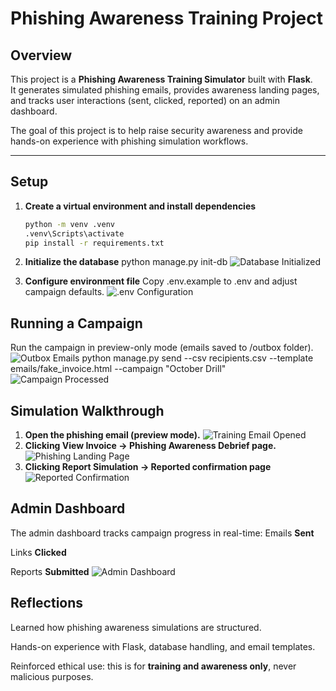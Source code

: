 # Phishing Awareness Training Project

## Overview
This project is a **Phishing Awareness Training Simulator** built with **Flask**.  
It generates simulated phishing emails, provides awareness landing pages, and tracks user interactions (sent, clicked, reported) on an admin dashboard.

The goal of this project is to help raise security awareness and provide hands-on experience with phishing simulation workflows.

---

## Setup

1. **Create a virtual environment and install dependencies**
   ```bash
   python -m venv .venv
   .venv\Scripts\activate
   pip install -r requirements.txt

   
2. **Initialize the database**
   python manage.py init-db
![Database Initialized](screenshots/Database%20initialized.png)


4. **Configure environment file**
   Copy .env.example to .env and adjust campaign defaults.
   ![.env Configuration](screenshots/file%20.env%20opened.png)

## Running a Campaign
Run the campaign in preview-only mode (emails saved to /outbox folder).
   ![Outbox Emails](screenshots/outbox%20folder%20with%20HTML%20files.png)
  python manage.py send --csv recipients.csv --template emails/fake_invoice.html --campaign "October Drill"
  ![Campaign Processed](screenshots/Terminal%20Campaign%20processed%20in%20preview%20mode.png)
  
## Simulation Walkthrough
1.  **Open the phishing email (preview mode).**
   ![Training Email Opened](screenshots/opened%20training%20email.png)
3.  **Clicking View Invoice -> Phishing Awareness Debrief page.**
   ![Phishing Landing Page](screenshots/Landing%20Page.png)
4.  **Clicking Report Simulation -> Reported confirmation page**
   ![Reported Confirmation](screenshots/Reported%20Page.png)

## Admin Dashboard
The admin dashboard tracks campaign progress in real-time:
Emails **Sent**

Links **Clicked**

Reports **Submitted**
![Admin Dashboard](screenshots/Dashboard%20sent_clicked_reported%20updated.png)


## Reflections
Learned how phishing awareness simulations are structured.

Hands-on experience with Flask, database handling, and email templates.

Reinforced ethical use: this is for **training and awareness only**, never malicious purposes.
